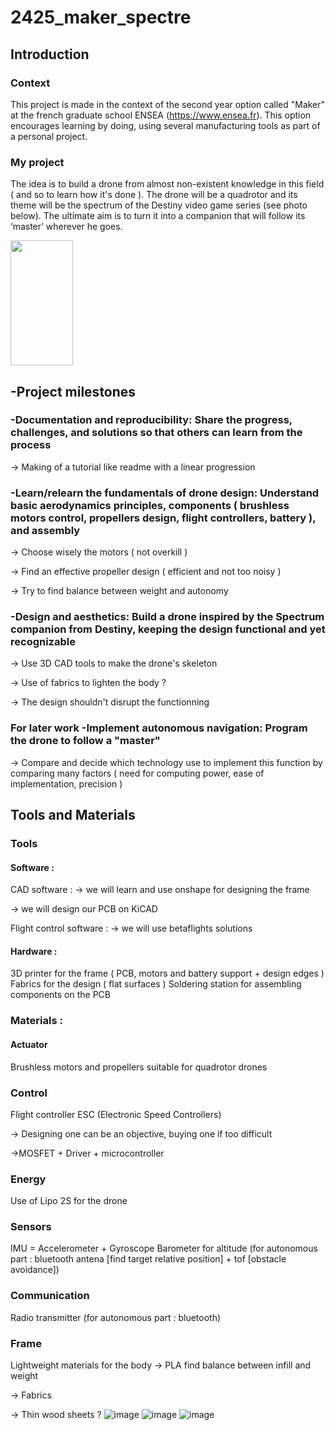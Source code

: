 # 2425_maker_spectre

## Introduction

### Context

This project is made in the context of the second year option called "Maker" at the french graduate school ENSEA (https://www.ensea.fr). This option encourages learning by doing, using several manufacturing tools as part of a personal project.

### My project

The idea is to build a drone from almost non-existent knowledge in this field ( and so to learn how it's done ). The drone will be a quadrotor and its theme will be the spectrum of the Destiny video game series (see photo below). The ultimate aim is to turn it into a companion that will follow its ‘master’ wherever he goes.

<img src="https://github.com/user-attachments/assets/2c8c20e0-56f3-4f3e-a992-1068808213e8" width="100" height="200" />

## -Project milestones

### -Documentation and reproducibility: Share the progress, challenges, and solutions so that others can learn from the process
  -> Making of a tutorial like readme with a linear progression

### -Learn/relearn the fundamentals of drone design: Understand basic aerodynamics principles, components ( brushless motors control, propellers design, flight controllers, battery ), and assembly
  -> Choose wisely the motors ( not overkill )
  
  -> Find an effective propeller design ( efficient and not too noisy ) 
  
  -> Try to find balance between weight and autonomy

### -Design and aesthetics: Build a drone inspired by the Spectrum companion from Destiny, keeping the design functional and yet recognizable
  -> Use 3D CAD tools to make the drone's skeleton 
  
  -> Use of fabrics to lighten the body ?
  
  -> The design shouldn't disrupt the functionning

  
### For later work  -Implement autonomous navigation: Program the drone to follow a "master" 
  -> Compare and decide which technology use to implement this function by comparing many factors ( need for computing power, ease of implementation, precision )

## Tools and Materials

### Tools

#### Software :
  CAD software :
  -> we will learn and use onshape for designing the frame
  
  -> we will design our PCB on KiCAD
  
  Flight control software : 
  -> we will use betaflights solutions
  
#### Hardware :
  3D printer for the frame ( PCB, motors and battery support + design edges )
  Fabrics for the design ( flat surfaces )
  Soldering station for assembling components on the PCB

### Materials :
#### Actuator
Brushless motors and propellers suitable for quadrotor drones 
### Control
Flight controller
ESC (Electronic Speed Controllers)

  -> Designing one can be an objective, buying one if too difficult
  
  ->MOSFET + Driver + microcontroller
  
### Energy
Use of Lipo 2S for the drone

### Sensors
IMU = Accelerometer + Gyroscope
Barometer for altitude
(for autonomous part : bluetooth antena [find target relative position] + tof [obstacle avoidance])

### Communication
Radio transmitter
(for autonomous part : bluetooth)

### Frame
Lightweight materials for the body
-> PLA find balance between infill and weight

-> Fabrics

-> Thin wood sheets ?
![image](https://github.com/user-attachments/assets/ef3a1a53-c0b4-4ff5-8ef1-536e2d8c0f1a)
![image](https://github.com/user-attachments/assets/1228ebd2-2619-4e28-aecd-a9000c0b7683)
![image](https://github.com/user-attachments/assets/604373c1-4036-4d1f-8d70-7143f6e51cdf)



